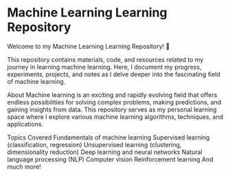 # Machine Learning Learning Repository
Welcome to my Machine Learning Learning Repository! 🚀

This repository contains materials, code, and resources related to my journey in learning machine learning. Here, I document my progress, experiments, projects, and notes as I delve deeper into the fascinating field of machine learning.

About
Machine learning is an exciting and rapidly evolving field that offers endless possibilities for solving complex problems, making predictions, and gaining insights from data. This repository serves as my personal learning space where I explore various machine learning algorithms, techniques, and applications.

Topics Covered
Fundamentals of machine learning
Supervised learning (classification, regression)
Unsupervised learning (clustering, dimensionality reduction)
Deep learning and neural networks
Natural language processing (NLP)
Computer vision
Reinforcement learning
And much more!
